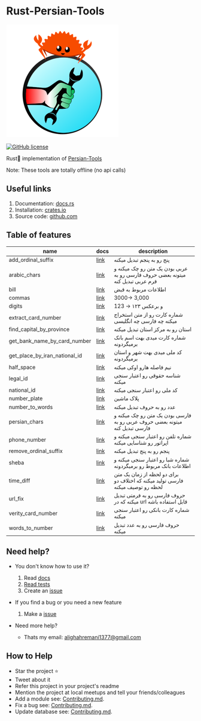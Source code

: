 # Rust-Persian-Tools

<img src="./logo.png" width="300">

[![GitHub license](https://badgen.net/github/license/persian-tools/rust-persian-tools)](https://github.com/persian-tools/rust-persian-tools/blob/master/LICENSE)

Rust🦀 implementation of [Persian-Tools](https://github.com/persian-tools/persian-tools)

Note: These tools are totally offline (no api calls)

## Useful links

1. Documentation: [docs.rs](https://docs.rs/rust-persian-tools/1.0.0/rust_persian_tools/)
2. Installation: [crates.io](https://crates.io/crates/rust-persian-tools)
3. Source code: [github.com](https://github.com/persian-tools/rust-persian-tools/tree/master/src)

## Table of features

| name                          | docs     | description  | 
|-------------------------------|----------|--------------|
| add_ordinal_suffix            | [link](https://docs.rs/rust-persian-tools/1.0.0/rust_persian_tools/add_ordinal_suffix/index.html) | پنج رو به پنجم تبدیل میکنه |
| arabic_chars                  | [link](https://docs.rs/rust-persian-tools/1.0.0/rust_persian_tools/arabic_chars/index.html) | عربی بودن یک متن رو چک میکنه و میتونه بعضی حروف فارسی رو به فرم عربی تبدیل کنه|
| bill                          | [link](https://docs.rs/rust-persian-tools/1.0.0/rust_persian_tools/bill/index.html) | اطلاعات مربوط به قبض |
| commas                        | [link](https://docs.rs/rust-persian-tools/1.0.0/rust_persian_tools/commas/index.html) | 3000-> 3,000 |
| digits                        | [link](https://docs.rs/rust-persian-tools/1.0.0/rust_persian_tools/digits/index.html) | 123 -> ۱۲۳ و برعکس |
| extract_card_number           | [link](https://docs.rs/rust-persian-tools/1.0.0/rust_persian_tools/extract_card_number/index.html) | شماره کارت  رو از متن استخراج میکنه چه فارسی چه انگلیسی |
| find_capital_by_province      | [link](https://docs.rs/rust-persian-tools/1.0.0/rust_persian_tools/find_capital_by_province/index.html) | استان رو به مرکز استان تبدیل میکنه |
| get_bank_name_by_card_number  | [link](https://docs.rs/rust-persian-tools/1.0.0/rust_persian_tools/get_bank_name_by_card_number/index.html) |  شماره کارت میدی بهت اسم بانک برمیگردونه|
| get_place_by_iran_national_id | [link](https://docs.rs/rust-persian-tools/1.0.0/rust_persian_tools/get_place_by_iran_national_id/index.html) | کد ملی میدی بهت شهر و استان برمیگردونه |
| half_space                    | [link](https://docs.rs/rust-persian-tools/1.0.0/rust_persian_tools/half_space/index.html) | نیم فاصله هارو اوکی میکنه |
| legal_id                      | [link](https://docs.rs/rust-persian-tools/1.0.0/rust_persian_tools/legal_id/index.html) | شناسه حقوقی رو اعتبار سنجی میکنه |
| national_id                   | [link](https://docs.rs/rust-persian-tools/1.0.0/rust_persian_tools/national_id/index.html) | کد ملی رو اعتبار سنجی میکنه |
| number_plate                  | [link](https://docs.rs/rust-persian-tools/1.0.0/rust_persian_tools/number_plate/index.html) | پلاک ماشین |
| number_to_words               | [link](https://docs.rs/rust-persian-tools/1.0.0/rust_persian_tools/number_to_words/index.html) | عدد رو به حروف تبدیل میکنه |
| persian_chars                 | [link](https://docs.rs/rust-persian-tools/1.0.0/rust_persian_tools/persian_chars/index.html) | فارسی بودن یک متن رو چک میکنه و میتونه بعضی حروف عربی رو به فارسی تبدیل کنه |
| phone_number                  | [link](https://docs.rs/rust-persian-tools/1.0.0/rust_persian_tools/phone_number/index.html) | شماره تلفن رو اعتبار سنجی میکنه و اپراتور رو شناسایی میکنه |
| remove_ordinal_suffix         | [link](https://docs.rs/rust-persian-tools/1.0.0/rust_persian_tools/remove_ordinal_suffix/index.html) | پنجم رو به پنج تبدیل میکنه |
| sheba                         | [link](https://docs.rs/rust-persian-tools/1.0.0/rust_persian_tools/sheba/index.html) | شماره شبا رو اعتبار سنجی میکنه و اطلاعات بانک مربوط رو برمیگردونه |
| time_diff                     | [link](https://docs.rs/rust-persian-tools/1.0.0/rust_persian_tools/time_diff/index.html) | برای دو لحظه از زمان یک متن فارسی تولید میکنه که اختلاف دو لحظه رو توصیف میکنه |
| url_fix                       | [link](https://docs.rs/rust-persian-tools/1.0.0/rust_persian_tools/url_fix/index.html) | حروف فارسی رو به فرمتی تبدیل میکنه که در url قابل استفاده باشه |
| verity_card_number            | [link](https://docs.rs/rust-persian-tools/1.0.0/rust_persian_tools/verity_card_number/index.html) | شماره کارت بانکی رو اعتبار سنجی میکنه |
| words_to_number               | [link](https://docs.rs/rust-persian-tools/1.0.0/rust_persian_tools/words_to_number/index.html) | حروف فارسی رو به عدد تبدیل میکنه |

## Need help?

- You don't know how to use it?
    1. Read [docs](https://docs.rs/rust-persian-tools/latest/rust_persian_tools/)
    2. [Read tests](https://github.com/persian-tools/rust-persian-tools/tree/master/src)
    3. Create an [issue](https://github.com/persian-tools/rust-persian-tools/issues)

- If you find a bug or you need a new feature
    1. Make a [issue](https://github.com/persian-tools/rust-persian-tools/issues)

- Need more help?
  - Thats my email: <alighahremani1377@gmail.com>

## How to Help

- Star the project ⭐
- Tweet about it
- Refer this project in your project's readme
- Mention the project at local meetups and tell your friends/colleagues
- Add a module see: [Contributing.md](https://github.com/persian-tools/rust-persian-tools/blob/master/Contributing.md).
- Fix a bug see: [Contributing.md](https://github.com/persian-tools/rust-persian-tools/blob/master/Contributing.md).
- Update database see: [Contributing.md](https://github.com/persian-tools/rust-persian-tools/blob/master/Contributing.md).
